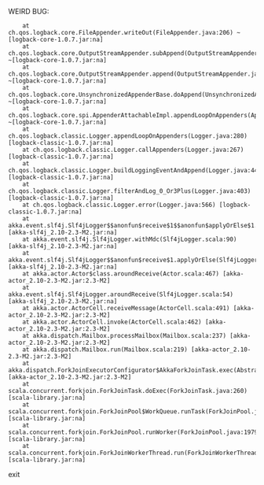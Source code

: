 WEIRD BUG:

        at ch.qos.logback.core.FileAppender.writeOut(FileAppender.java:206) ~[logback-core-1.0.7.jar:na]
        at ch.qos.logback.core.OutputStreamAppender.subAppend(OutputStreamAppender.java:212) ~[logback-core-1.0.7.jar:na]
        at ch.qos.logback.core.OutputStreamAppender.append(OutputStreamAppender.java:103) ~[logback-core-1.0.7.jar:na]
        at ch.qos.logback.core.UnsynchronizedAppenderBase.doAppend(UnsynchronizedAppenderBase.java:88) ~[logback-core-1.0.7.jar:na]
        at ch.qos.logback.core.spi.AppenderAttachableImpl.appendLoopOnAppenders(AppenderAttachableImpl.java:48) ~[logback-core-1.0.7.jar:na]
        at ch.qos.logback.classic.Logger.appendLoopOnAppenders(Logger.java:280) [logback-classic-1.0.7.jar:na]
        at ch.qos.logback.classic.Logger.callAppenders(Logger.java:267) [logback-classic-1.0.7.jar:na]
        at ch.qos.logback.classic.Logger.buildLoggingEventAndAppend(Logger.java:449) [logback-classic-1.0.7.jar:na]
        at ch.qos.logback.classic.Logger.filterAndLog_0_Or3Plus(Logger.java:403) [logback-classic-1.0.7.jar:na]
        at ch.qos.logback.classic.Logger.error(Logger.java:566) [logback-classic-1.0.7.jar:na]
        at akka.event.slf4j.Slf4jLogger$$anonfun$receive$1$$anonfun$applyOrElse$1.apply$mcV$sp(Slf4jLogger.scala:66) [akka-slf4j_2.10-2.3-M2.jar:na]
        at akka.event.slf4j.Slf4jLogger.withMdc(Slf4jLogger.scala:90) [akka-slf4j_2.10-2.3-M2.jar:na]
        at akka.event.slf4j.Slf4jLogger$$anonfun$receive$1.applyOrElse(Slf4jLogger.scala:63) [akka-slf4j_2.10-2.3-M2.jar:na]
        at akka.actor.Actor$class.aroundReceive(Actor.scala:467) [akka-actor_2.10-2.3-M2.jar:2.3-M2]
        at akka.event.slf4j.Slf4jLogger.aroundReceive(Slf4jLogger.scala:54) [akka-slf4j_2.10-2.3-M2.jar:na]
        at akka.actor.ActorCell.receiveMessage(ActorCell.scala:491) [akka-actor_2.10-2.3-M2.jar:2.3-M2]
        at akka.actor.ActorCell.invoke(ActorCell.scala:462) [akka-actor_2.10-2.3-M2.jar:2.3-M2]
        at akka.dispatch.Mailbox.processMailbox(Mailbox.scala:237) [akka-actor_2.10-2.3-M2.jar:2.3-M2]
        at akka.dispatch.Mailbox.run(Mailbox.scala:219) [akka-actor_2.10-2.3-M2.jar:2.3-M2]
        at akka.dispatch.ForkJoinExecutorConfigurator$AkkaForkJoinTask.exec(AbstractDispatcher.scala:385) [akka-actor_2.10-2.3-M2.jar:2.3-M2]
        at scala.concurrent.forkjoin.ForkJoinTask.doExec(ForkJoinTask.java:260) [scala-library.jar:na]
        at scala.concurrent.forkjoin.ForkJoinPool$WorkQueue.runTask(ForkJoinPool.java:1339) [scala-library.jar:na]
        at scala.concurrent.forkjoin.ForkJoinPool.runWorker(ForkJoinPool.java:1979) [scala-library.jar:na]
        at scala.concurrent.forkjoin.ForkJoinWorkerThread.run(ForkJoinWorkerThread.java:107) [scala-library.jar:na]
exit
